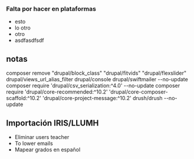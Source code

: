 ### Falta por hacer en plataformas
- esto
- lo otro
- otro
- asdfasdfsdf

## notas

composer remove "drupal/block_class" "drupal/fitvids" "drupal/flexslider" drupal/views_url_alias_filter drupal/console drupal/swiftmailer --no-update
composer require 'drupal/csv_serialization:^4.0' --no-update
composer require 'drupal/core-recommended:^10.2' 'drupal/core-composer-scaffold:^10.2' 'drupal/core-project-message:^10.2' drush/drush --no-update


## Importación IRIS/LLUMH
- Eliminar users teacher
- To lower emails
- Mapear grados en español
